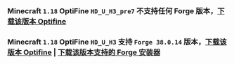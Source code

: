 ### Minecraft `1.18` OptiFine `HD_U_H3_pre7` 不支持**任何** Forge 版本，[下载该版本 Optifine](https://optifine.cn/download/preview_OptiFine_1.18_HD_U_H3_pre7.jar)

### Minecraft `1.18` OptiFine `HD_U_H3` 支持 `Forge 38.0.14` 版本，[下载该版本 Optifine](https://optifine.cn/download/OptiFine_1.18_HD_U_H3.jar) | [下载该版本支持的 Forge 安装器](https://maven.minecraftforge.net/net/minecraftforge/forge/1.18-38.0.14/forge-1.18-38.0.14-installer.jar)


